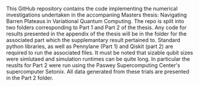 This GitHub repository contains the code implementing the numerical investigations undertaken in the accompaning Masters thesis: Navigating Barren Plateaus in Variational Quantum Computing. 
The repo is split into two folders corresponding to Part 1 and Part 2 of the thesis. Any code for results presented in the appendix of the thesis will be in the folder for the associated part which the supplemantary result pertained to. 
Standard python libraries, as well as Pennylane (Part 1) and Qiskit (part 2) are required to run the associated files. It must be noted that sizable qubit sizes were simlutaed and simulation runtimes can be quite long.
In particular the reuslts for Part 2 were run using the Paswey Supercomputing Center's supercomputer Setonix. All data generated from these trials are presented in the Part 2 folder.
